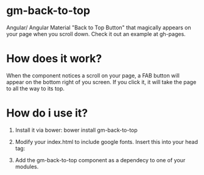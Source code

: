 # gm-back-to-top
Angular/ Angular Material "Back to Top Button" that magically appears on your page when you scroll down. Check it out an example at gh-pages.


# How does it work?
When the component notices a scroll on your page, a FAB button will appear on the bottom right of you screen. If you click it, it will take the page
to all the way to its top.


# How do i use it?
1. Install it via bower: bower install gm-back-to-top

2. Modify your index.html to include google fonts. Insert this into your head tag:  <link href="https://fonts.googleapis.com/icon?family=Material+Icons"
      rel="stylesheet">

3. Add the gm-back-to-top component as a dependecy to one of your modules.


